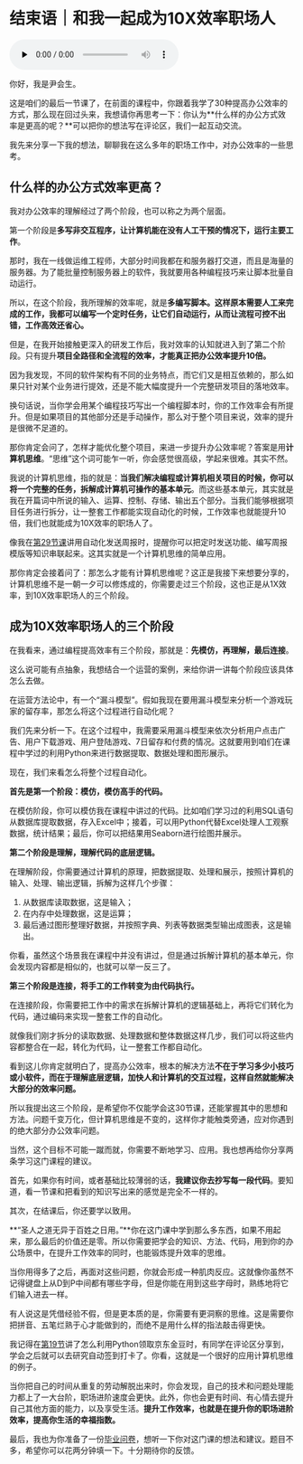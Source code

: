 # 结束语｜和我一起成为10X效率职场人

<audio id="audio" title="结束语｜和我一起成为10X效率职场人" controls="" preload="none"><source id="mp3" src="https://static001.geekbang.org/resource/audio/45/5a/453012d53536613b1dc32fe94e9a6b5a.mp3"></audio>

你好，我是尹会生。

这是咱们的最后一节课了，在前面的课程中，你跟着我学了30种提高办公效率的方式，那么现在回过头来，我想请你再思考一下：你认为**什么样的办公方式效率是更高的呢？**可以把你的想法写在评论区，我们一起互动交流。

我先来分享一下我的想法，聊聊我在这么多年的职场工作中，对办公效率的一些思考。

## 什么样的办公方式效率更高？

我对办公效率的理解经过了两个阶段，也可以称之为两个层面。

第一个阶段是**多写非交互程序，让计算机能在没有人工干预的情况下，运行主要工作**。

那时，我在一线做运维工程师，大部分时间我都在和服务器打交道，而且是海量的服务器。为了能批量控制服务器上的软件，我就要用各种编程技巧来让脚本批量自动运行。

所以，在这个阶段，我所理解的效率呢，就是**多编写脚本。<strong>这样原本需要人工来完成的工作，我都可以编写一个定时任务，让它们自动运行，从而**让流程可控不出错，工作高效还省心。</strong>

但是，在我开始接触更深入的研发工作后，我对效率的认知就进入到了第二个阶段。只有提升**项目全路径和全流程的效率，才能真正把办公效率提升10倍。**

因为我发现，不同的软件架构有不同的业务特点，而它们又是相互依赖的，那么如果只针对某个业务进行提效，还是不能大幅度提升一个完整研发项目的落地效率。

换句话说，当你学会用某个编程技巧写出一个编程脚本时，你的工作效率会有所提升。但是如果项目的其他部分还是手动操作，那么对于整个项目来说，效率的提升是很微不足道的。

那你肯定会问了，怎样才能优化整个项目，来进一步提升办公效率呢？答案是用**计算机思维**。“思维”这个词可能乍一听，你会感觉很高级，学起来很难。其实不然。

我说的计算机思维，指的就是：**当我们解决编程或计算机相关项目的时候，你可以将一个完整的任务，拆解成计算机可操作的基本单元**。而这些基本单元，其实就是我在开篇词中所说的输入、运算、控制、存储、输出五个部分。当我们能够根据项目任务进行拆分，让一整套工作都能实现自动化的时候，工作效率也就能提升10倍，我们也就能成为10X效率的职场人了。

像我在[第29节课](https://time.geekbang.org/column/article/363658)讲用自动化发送周报时，提醒你可以把定时发送功能、编写周报模版等知识串联起来。这其实就是一个计算机思维的简单应用。

那你肯定会接着问了：那怎么才能有计算机思维呢？这正是我接下来想要分享的，计算机思维不是一朝一夕可以修炼成的，你需要走过三个阶段，这也正是从1X效率，到10X效率职场人的三个阶段。

## 成为10X效率职场人的三个阶段

在我看来，通过编程提高效率有三个阶段，那就是：**先模仿，再理解，最后连接**。

这么说可能有点抽象，我想结合一个运营的案例，来给你讲一讲每个阶段应该具体怎么去做。

在运营方法论中，有一个“漏斗模型”。假如我现在要用漏斗模型来分析一个游戏玩家的留存率，那怎么将这个过程进行自动化呢？

我们先来分析一下。在这个过程中，我需要采用漏斗模型来依次分析用户点击广告、用户下载游戏、用户登陆游戏、7日留存和付费的情况。这就要用到咱们在课程中学过的利用Python来进行数据提取、数据处理和图形展示。

现在，我们来看怎么将整个过程自动化。

**首先是第一个阶段：模仿，模仿高手的代码。**

在模仿阶段，你可以模仿我在课程中讲过的代码。比如咱们学习过的利用SQL语句从数据库提取数据，存入Excel中；接着，可以用Python代替Excel处理人工观察数据，统计结果；最后，你可以把结果用Seaborn进行绘图并展示。

**第二个阶段是理解，理解代码的底层逻辑。**

在理解阶段，你需要通过计算机的原理，把数据提取、处理和展示，按照计算机的输入、处理、输出逻辑，拆解为这样几个步骤：

1. 从数据库读取数据，这是输入；
1. 在内存中处理数据，这是运算；
1. 最后通过图形整理好数据，并按照字典、列表等数据类型输出成图表，这是输出。

你看，虽然这个场景我在课程中并没有讲过，但是通过拆解计算机的基本单元，你会发现内容都是相似的，也就可以举一反三了。

**第三个阶段是连接，将手工的工作转变为由代码执行。**

在连接阶段，你需要把工作中的需求在拆解计算机的逻辑基础上，再将它们转化为代码，通过编码来实现一整套工作的自动化。

就像我们刚才拆分的读取数据、处理数据和整体数据这样几步，我们可以将这些内容都整合在一起，转化为代码，让一整套工作都自动化。

看到这儿你肯定就明白了，提高办公效率，根本的解决方法**不在于学习多少小技巧或小软件，而在于理解底层逻辑，加快人和计算机的交互过程，这样自然就能解决大部分的效率问题。**

所以我提出这三个阶段，是希望你不仅能学会这30节课，还能掌握其中的思想和方法。问题千变万化，但计算机思维是不变的，这样你才能触类旁通，应对你遇到的绝大部分办公效率问题。

当然，这个目标不可能一蹴而就，你需要不断地学习、应用。我也想再给你分享两条学习这门课程的建议。

首先，如果你有时间，或者基础比较薄弱的话，**我建议你去抄写每一段代码**。要知道，看一节课和把看到的知识写出来的感觉是完全不一样的。

其次，在结课后，你还要学以致用。

**“圣人之道无异于百姓之日用。”**你在这门课中学到那么多东西，如果不用起来，那么最后的价值还是零。所以你需要把学会的知识、方法、代码，用到你的办公场景中，在提升工作效率的同时，也能锻炼提升效率的思维。

当你用得多了之后，再面对这些问题，你就会形成一种肌肉反应。这就像你虽然不记得键盘上从D到P中间都有哪些字母，但是你能在用到这些字母时，熟练地将它们输入进去一样。

有人说这是凭借经验不假，但是更本质的是，你需要有更洞察的思维。这是需要你把拼音、五笔烂熟于心才能做到的，而绝不是用什么样的指法敲击得更快。

我记得在[第19节](https://time.geekbang.org/column/article/355700)讲了怎么利用Python领取京东金豆时，有同学在评论区分享到，学会之后就可以去研究自动签到打卡了。你看，这就是一个很好的应用计算机思维的例子。

当你把自己的时间从重复的劳动解脱出来时，你会发现，自己的技术和问题处理能力都上了一大台阶，职场进阶速度会更快。此外，你也会更有时间、有心情去提升自己其他方面的能力，以及享受生活。**提升工作效率，也就是在提升你的职场进阶效率，提高你生活的幸福指数。**

最后，我也为你准备了一份[毕业问卷](https://jinshuju.net/f/agBYz6)，想听一下你对这门课的想法和建议。题目不多，希望你可以花两分钟填一下。十分期待你的反馈。<br/>
[<img src="https://static001.geekbang.org/resource/image/f4/16/f4f8dcd5a91b4bf010eafa2060287a16.jpg" alt="">](https://jinshuju.net/f/agBYz6)
